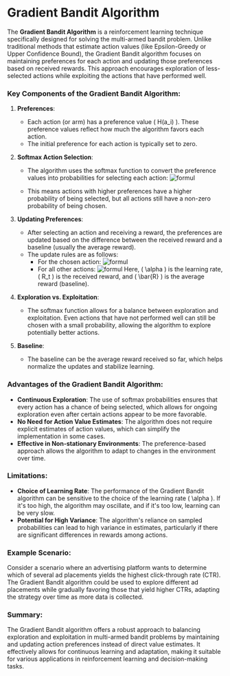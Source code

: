 
# Gradient Bandit Algorithm
The **Gradient Bandit Algorithm** is a reinforcement learning technique specifically designed for solving the multi-armed bandit problem. Unlike traditional methods that estimate action values (like Epsilon-Greedy or Upper Confidence Bound), the Gradient Bandit algorithm focuses on maintaining preferences for each action and updating those preferences based on received rewards. This approach encourages exploration of less-selected actions while exploiting the actions that have performed well.

### Key Components of the Gradient Bandit Algorithm:

1. **Preferences**:
   - Each action (or arm) has a preference value \( H(a_i) \). These preference values reflect how much the algorithm favors each action.
   - The initial preference for each action is typically set to zero.

2. **Softmax Action Selection**:
   - The algorithm uses the softmax function to convert the preference values into probabilities for selecting each action:
     ![formul](https://latex.codecogs.com/png.latex?\color{white}%20P(a_i)%20=%20\frac{e^{H(a_i)}}{\sum_{j=1}^{n}%20e^{H(a_j)}})

   - This means actions with higher preferences have a higher probability of being selected, but all actions still have a non-zero probability of being chosen.

3. **Updating Preferences**:
   - After selecting an action and receiving a reward, the preferences are updated based on the difference between the received reward and a baseline (usually the average reward).
   - The update rules are as follows:
     - For the chosen action:
       ![formul](https://latex.codecogs.com/png.latex?\color{white}%20H(a_i)%20\leftarrow%20H(a_i)%20+%20\alpha%20\cdot%20(R_t%20-%20\bar{R})%20\cdot%20(1%20-%20P(a_i)))
     - For all other actions:
       ![formul](https://latex.codecogs.com/png.latex?\color{white}%20H(a_j)%20\leftarrow%20H(a_j)%20-%20\alpha%20\cdot%20(R_t%20-%20\bar{R})%20\cdot%20P(a_j))
     Here, \( \alpha \) is the learning rate, \( R_t \) is the received reward, and \( \bar{R} \) is the average reward (baseline).

4. **Exploration vs. Exploitation**:
   - The softmax function allows for a balance between exploration and exploitation. Even actions that have not performed well can still be chosen with a small probability, allowing the algorithm to explore potentially better actions.

5. **Baseline**:
   - The baseline can be the average reward received so far, which helps normalize the updates and stabilize learning.

### Advantages of the Gradient Bandit Algorithm:
- **Continuous Exploration**: The use of softmax probabilities ensures that every action has a chance of being selected, which allows for ongoing exploration even after certain actions appear to be more favorable.
- **No Need for Action Value Estimates**: The algorithm does not require explicit estimates of action values, which can simplify the implementation in some cases.
- **Effective in Non-stationary Environments**: The preference-based approach allows the algorithm to adapt to changes in the environment over time.

### Limitations:
- **Choice of Learning Rate**: The performance of the Gradient Bandit algorithm can be sensitive to the choice of the learning rate \( \alpha \). If it's too high, the algorithm may oscillate, and if it's too low, learning can be very slow.
- **Potential for High Variance**: The algorithm's reliance on sampled probabilities can lead to high variance in estimates, particularly if there are significant differences in rewards among actions.

### Example Scenario:
Consider a scenario where an advertising platform wants to determine which of several ad placements yields the highest click-through rate (CTR). The Gradient Bandit algorithm could be used to explore different ad placements while gradually favoring those that yield higher CTRs, adapting the strategy over time as more data is collected.

### Summary:
The Gradient Bandit algorithm offers a robust approach to balancing exploration and exploitation in multi-armed bandit problems by maintaining and updating action preferences instead of direct value estimates. It effectively allows for continuous learning and adaptation, making it suitable for various applications in reinforcement learning and decision-making tasks.
